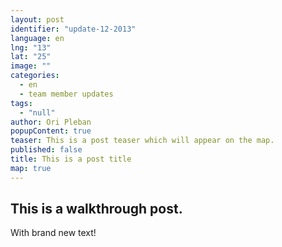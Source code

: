 ```yaml
---
layout: post
identifier: "update-12-2013"
language: en
lng: "13"
lat: "25"
image: ""
categories: 
  - en
  - team member updates
tags: 
  - "null"
author: Ori Pleban
popupContent: true
teaser: This is a post teaser which will appear on the map.
published: false
title: This is a post title
map: true
---
```



## This is a walkthrough post.

With brand new text!
